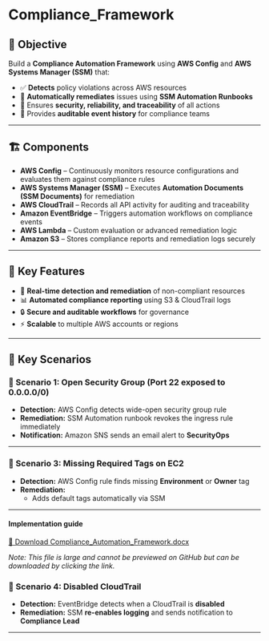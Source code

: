 # Compliance_Framework

## 🎯 Objective
Build a **Compliance Automation Framework** using **AWS Config** and **AWS Systems Manager (SSM)** that:

- ✅ **Detects** policy violations across AWS resources  
- 🔄 **Automatically remediates** issues using **SSM Automation Runbooks**  
- 🔐 Ensures **security, reliability, and traceability** of all actions  
- 📜 Provides **auditable event history** for compliance teams  

---

## 🏗️ Components

- **AWS Config** – Continuously monitors resource configurations and evaluates them against compliance rules  
- **AWS Systems Manager (SSM)** – Executes **Automation Documents (SSM Documents)** for remediation  
- **AWS CloudTrail** – Records all API activity for auditing and traceability  
- **Amazon EventBridge** – Triggers automation workflows on compliance events  
- **AWS Lambda** – Custom evaluation or advanced remediation logic  
- **Amazon S3** – Stores compliance reports and remediation logs securely  

---

## 🔹 Key Features

- 🚀 **Real-time detection and remediation** of non-compliant resources  
- 📊 **Automated compliance reporting** using S3 & CloudTrail logs  
- 🔒 **Secure and auditable workflows** for governance  
- ⚡ **Scalable** to multiple AWS accounts or regions

---

## 🔹 Key Scenarios

### 📌 Scenario 1: Open Security Group (Port 22 exposed to 0.0.0.0/0)
- **Detection:** AWS Config detects wide-open security group rule  
- **Remediation:** SSM Automation runbook revokes the ingress rule immediately  
- **Notification:** Amazon SNS sends an email alert to **SecurityOps**

---

### 📌 Scenario 3: Missing Required Tags on EC2
- **Detection:** AWS Config rule finds missing **Environment** or **Owner** tag  
- **Remediation:**  
  - Adds default tags automatically via SSM 

---

#### Implementation guide
[📘 Download Compliance_Automation_Framework.docx](Compliance_Automation_Framework.docx)

*Note: This file is large and cannot be previewed on GitHub but can be downloaded by clicking the link.*


### 📌 Scenario 4: Disabled CloudTrail
- **Detection:** EventBridge detects when a CloudTrail is **disabled**  
- **Remediation:** SSM **re-enables logging** and sends notification to **Compliance Lead**

---
